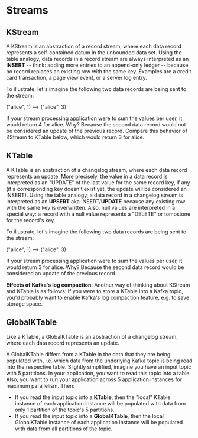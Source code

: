 # Streams

## KStream

A KStream is an abstraction of a record stream, where each data record represents a self-contained datum in the unbounded data set. Using the table analogy, data records in a record stream are always interpreted as an **INSERT** -- think: adding more entries to an append-only ledger -- because no record replaces an existing row with the same key. Examples are a credit card transaction, a page view event, or a server log entry.

To illustrate, let's imagine the following two data records are being sent to the stream:

("alice", 1) --> ("alice", 3)

If your stream processing application were to sum the values per user, it would return 4 for alice. Why? Because the second data record would not be considered an update of the previous record. Compare this behavior of KStream to KTable below, which would return 3 for alice.

## KTable

A KTable is an abstraction of a changelog stream, where each data record represents an update. More precisely, the value in a data record is interpreted as an "UPDATE" of the last value for the same record key, if any (if a corresponding key doesn't exist yet, the update will be considered an INSERT). Using the table analogy, a data record in a changelog stream is interpreted as an **UPSERT** aka INSERT/**UPDATE** because any existing row with the same key is overwritten. Also, null values are interpreted in a special way: a record with a null value represents a "DELETE" or tombstone for the record's key.

To illustrate, let's imagine the following two data records are being sent to the stream:

("alice", 1) --> ("alice", 3)

If your stream processing application were to sum the values per user, it would return 3 for alice. Why? Because the second data record would be considered an update of the previous record.

**Effects of Kafka's log compaction**: Another way of thinking about KStream and KTable is as follows: If you were to store a KTable into a Kafka topic, you'd probably want to enable Kafka's log compaction feature, e.g. to save storage space.

## GlobalKTable

Like a KTable, a GlobalKTable is an abstraction of a changelog stream, where each data record represents an update.

A GlobalKTable differs from a KTable in the data that they are being populated with, i.e. which data from the underlying Kafka topic is being read into the respective table. Slightly simplified, imagine you have an input topic with 5 partitions. In your application, you want to read this topic into a table. Also, you want to run your application across 5 application instances for maximum parallelism. Then: 

- If you read the input topic into a **KTable**, then the "local" KTable instance of each application instance will be populated with data from only 1 partition of the topic's 5 partitions.
- If you read the input topic into a **GlobalKTable**, then the local GlobalKTable instance of each application instance will be populated with data from all partitions of the topic.